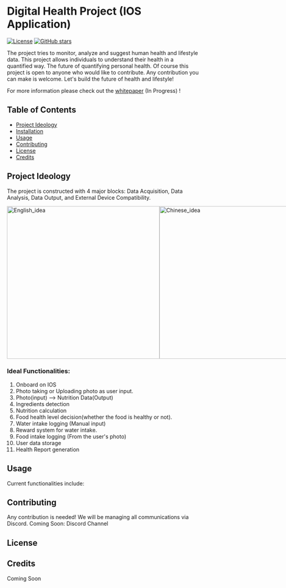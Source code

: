 # Digital Health Project (IOS Application)

[![License](https://img.shields.io/badge/License-Apache_2.0-blue.svg)](https://opensource.org/licenses/Apache-2.0)
[![GitHub stars](https://img.shields.io/github/stars/yourusername/yourproject.svg)](https://github.com/yourusername/yourproject/stargazers)

The project tries to monitor, analyze and suggest human health and lifestyle data. This project allows individuals to understand their health in a quantified way. The future of quantifying personal health. Of course this project is open to anyone who would like to contribute. Any contribution you can make is welcome. Let's build the future of health and lifestyle!

For more information please check out the [whitepaper](https://aiyulabs.gitbook.io/digital-health/) (In Progress) !

## Table of Contents

- [Project Ideology](#project-ideology)
- [Installation](#installation)
- [Usage](#usage)
- [Contributing](#contributing)
- [License](#license)
- [Credits](#credits)

## Project Ideology

The project is constructed with 4 major blocks: Data Acquisition, Data Analysis, Data Output, and External Device Compatibility.
<div style="display:flex;">
    <img src="https://github.com/OrijinTech/DigitalHealth/assets/32666867/0757ff27-1bc1-493c-9fa7-fe8e36b7c33c" alt="English_idea" width="400"/>
    <img src="https://github.com/OrijinTech/DigitalHealth/assets/32666867/bb4e6fa9-ced7-4f2e-a0d6-2d49f47ca968" alt="Chinese_idea" width="400"/>
</div>

### Ideal Functionalities:
1. Onboard on IOS
2. Photo taking or Uploading photo as user input.
4. Photo(input) --> Nutrition Data(Output)
5. Ingredients detection
6. Nutrition calculation
7. Food health level decision(whether the food is healthy or not).
8. Water intake logging (Manual input)
9. Reward system for water intake.
10. Food intake logging (From the user's photo)
11. User data storage
12. Health Report generation


## Usage
Current functionalities include:


## Contributing

Any contribution is needed! We will be managing all communications via Discord.
Coming Soon: Discord Channel

## License

## Credits

Coming Soon
